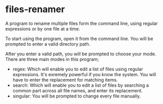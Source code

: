 # files-renamer
A program to rename multiple files form the command line, using regular expressions or by one file at a time.

To start using the program, open it from the command line.
You will be prompted to enter a valid directory path.

After you enter a valid path, you will be prompted to choose your mode.
There are three main modes in this program;

- regex: Which will enable you to edit a list of files using regular expressions. It's exremely powerful if you know the system. You will have to enter the replacement for matching items.
- search: Which will enable you to edit a list of files by searching a common part across all file names, and enter its replacement.
- singular: You will be prompted to change every file manually.
